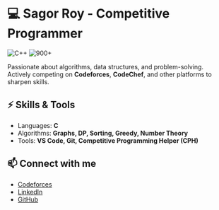 # 💻 Sagor Roy - Competitive Programmer

![C++](https://img.shields.io/badge/Language-C++-blue)
![900+](https://img.shields.io/badge/Codeforces-Rating-orange)

Passionate about algorithms, data structures, and problem-solving.  
Actively competing on **Codeforces**, **CodeChef**, and other platforms to sharpen skills.

## ⚡ Skills & Tools

- Languages: **C**
- Algorithms: **Graphs, DP, Sorting, Greedy, Number Theory**
- Tools: **VS Code, Git, Competitive Programming Helper (CPH)**

## 📫 Connect with me

- [Codeforces](https://codeforces.com/profile/YourHandle)
- [LinkedIn](https://www.linkedin.com/in/yourprofile)
- [GitHub](https://github.com/yourusername)
